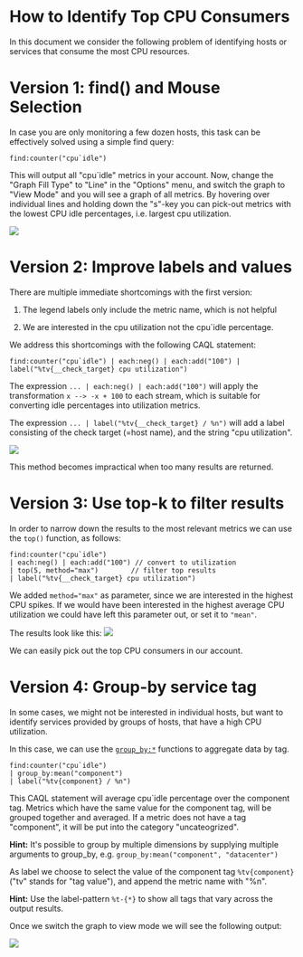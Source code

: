 # How to Identify Top CPU Consumers

In this document we consider the following problem of identifying hosts or services that consume the most CPU resources.

# Version 1: find() and Mouse Selection

In case you are only monitoring a few dozen hosts, this task can be effectively solved using a simple find query:

```
find:counter("cpu`idle")
```

This will output all "cpu`idle" metrics in your account.
Now, change the "Graph Fill Type" to "Line" in the "Options" menu, and switch the graph to "View Mode" and you will see a graph of all metrics.
By hovering over individual lines and holding down the "s"-key you can pick-out metrics with the lowest CPU idle percentages, i.e. largest cpu utilization.

![](/images/caql/CAQL_topk_cpu_1.png)

# Version 2: Improve labels and values

There are multiple immediate shortcomings with the first version:

1. The legend labels only include the metric name, which is not helpful

2. We are interested in the cpu utilization not the cpu`idle percentage.

We address this shortcomings with the following CAQL statement:

```
find:counter("cpu`idle") | each:neg() | each:add("100") | label("%tv{__check_target} cpu utilization")
```

The expression `... | each:neg() | each:add("100")` will apply the transformation `x --> -x + 100` to each stream,
which is suitable for converting idle percentages into utilization metrics.

The expression `... | label("%tv{__check_target} / %n")` will add a label consisting of the check target (=host name), and the string "cpu utilization".

![](/images/caql/CAQL_topk_cpu_2.png)

This method becomes impractical when too many results are returned.

# Version 3: Use top-k to filter results

In order to narrow down the results to the most relevant metrics we can use the `top()` function, as follows:

```
find:counter("cpu`idle")
| each:neg() | each:add("100") // convert to utilization
| top(5, method="max")        // filter top results
| label("%tv{__check_target} cpu utilization")
```

We added `method="max"` as parameter, since we are interested in the highest CPU spikes.
If we would have been interested in the highest average CPU utilization we could have left this parameter out, or set it to `"mean"`.

The results look like this:
![](/images/caql/CAQL_topk_cpu_3.png)

We can easily pick out the top CPU consumers in our account.

# Version 4: Group-by service tag

In some cases, we might not be interested in individual hosts, but want to identify services provided by groups of hosts, that have a high CPU utilization.

In this case, we can use the [`group_by:*`](../reference/#Packagegroupby) functions to aggregate data by tag.

```
find:counter("cpu`idle")
| group_by:mean("component")
| label("%tv{component} / %n")
```

This CAQL statement will average cpu`idle percentage over the component tag.
Metrics which have the same value for the component tag, will be grouped together and averaged.
If a metric does not have a tag "component", it will be put into the category "uncateogrized".

**Hint:** It's possible to group by multiple dimensions by supplying multiple arguments to group_by, e.g. `group_by:mean("component", "datacenter")`

As label we choose to select the value of the component tag `%tv{component}` ("tv" stands for "tag value"), and append the metric name with "%n".

**Hint:** Use the label-pattern `%t-{*}` to show all tags that vary across the output results.

Once we switch the graph to view mode we will see the following output:

![](/images/caql/CAQL_topk_cpu_4.png)

